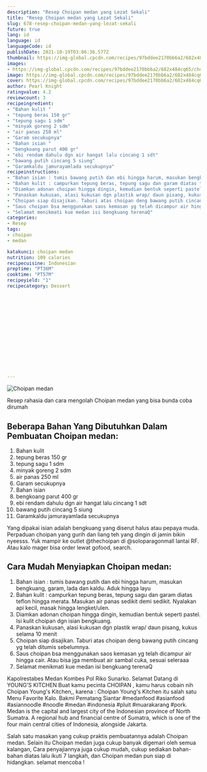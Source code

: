 ```yaml
---
description: "Resep Choipan medan yang Lezat Sekali"
title: "Resep Choipan medan yang Lezat Sekali"
slug: 678-resep-choipan-medan-yang-lezat-sekali
future: true
lang: id
language: id
languageCode: id
publishDate: 2021-10-19T03:06:36.577Z 
thumbnail: https://img-global.cpcdn.com/recipes/97bddee2170bb6a2/682x484cq65/choipan-medan-foto-resep-utama.webp
images:
- https://img-global.cpcdn.com/recipes/97bddee2170bb6a2/682x484cq65/choipan-medan-foto-resep-utama.webp
image: https://img-global.cpcdn.com/recipes/97bddee2170bb6a2/682x484cq65/choipan-medan-foto-resep-utama.webp
cover: https://img-global.cpcdn.com/recipes/97bddee2170bb6a2/682x484cq65/choipan-medan-foto-resep-utama.webp
author: Pearl Knight
ratingvalue: 4.2
reviewcount: 3
recipeingredient:
- "Bahan kulit "
- "tepung beras 150 gr"
- "tepung sagu 1 sdm"
- "minyak goreng 2 sdm"
- "air panas 250 ml"
- "Garam secukupnya"
- "Bahan isian "
- "bengkoang parut 400 gr"
- "ebi rendam dahulu dgn air hangat lalu cincang 1 sdt"
- "bawang putih cincang 5 siung"
- "Garamkaldu jamurayamlada secukupnya"
recipeinstructions:
- "Bahan isian : tumis bawang putih dan ebi hingga harum, masukan bengkuang, garam, lada dan kaldu. Aduk hingga layu"
- "Bahan kulit : campurkan tepung beras, tepung sagu dan garam diatas teflon hingga merata. Masukan air panas sedikit demi sedikit. Nyalakan api kecil, masak hingga lengket/ulen."
- "Diamkan adonan choipan hingga dingin, kemudian bentuk seperti pastel. Isi kulit choipan dgn isian bengkuang."
- "Panaskan kukusan, alasi kukusan dgn plastik wrap/ daun pisang, kukus selama 10 menit"
- "Choipan siap disajikan. Taburi atas choipan deng bawang putih cincang yg telah ditumis sebelumnya."
- "Saus choipan bsa menggunakan saos kemasan yg telah dicampur air hingga cair. Atau bisa jga membuat air sambal cuka, sesuai seleraaa"
- "Selamat menikmati kue medan isi bengkuang terenaQ"
categories:
- Resep
tags:
- choipan
- medan

katakunci: choipan medan 
nutrition: 109 calories
recipecuisine: Indonesian
preptime: "PT36M"
cooktime: "PT57M"
recipeyield: "1"
recipecategory: Dessert


     
    
    
    
    
    
    
    
    
    
    
      
    
---
```



![Choipan medan](https://img-global.cpcdn.com/recipes/97bddee2170bb6a2/682x484cq65/choipan-medan-foto-resep-utama.webp)

Resep rahasia dan cara mengolah  Choipan medan yang bisa bunda coba dirumah

<!--inarticleads1-->

## Beberapa Bahan Yang Dibutuhkan Dalam Pembuatan Choipan medan:

1. Bahan kulit 
1. tepung beras 150 gr
1. tepung sagu 1 sdm
1. minyak goreng 2 sdm
1. air panas 250 ml
1. Garam secukupnya
1. Bahan isian 
1. bengkoang parut 400 gr
1. ebi rendam dahulu dgn air hangat lalu cincang 1 sdt
1. bawang putih cincang 5 siung
1. Garamkaldu jamurayamlada secukupnya

Yang dipakai isian adalah bengkuang yang diserut halus atau pepaya muda. Perpaduan choipan yang gurih dan liang teh yang dingin di jamin bikin nyeesss. Yuk mampir ke outlet @thechoipan di @soloparagonmall lantai RF. Atau kalo mager bisa order lewat gofood, search. 

<!--inarticleads2-->

## Cara Mudah Menyiapkan Choipan medan:

1. Bahan isian : tumis bawang putih dan ebi hingga harum, masukan bengkuang, garam, lada dan kaldu. Aduk hingga layu
1. Bahan kulit : campurkan tepung beras, tepung sagu dan garam diatas teflon hingga merata. Masukan air panas sedikit demi sedikit. Nyalakan api kecil, masak hingga lengket/ulen.
1. Diamkan adonan choipan hingga dingin, kemudian bentuk seperti pastel. Isi kulit choipan dgn isian bengkuang.
1. Panaskan kukusan, alasi kukusan dgn plastik wrap/ daun pisang, kukus selama 10 menit
1. Choipan siap disajikan. Taburi atas choipan deng bawang putih cincang yg telah ditumis sebelumnya.
1. Saus choipan bsa menggunakan saos kemasan yg telah dicampur air hingga cair. Atau bisa jga membuat air sambal cuka, sesuai seleraaa
1. Selamat menikmati kue medan isi bengkuang terenaQ


Kapolrestabes Medan Kombes Pol Riko Sunarko. Selamat Datang di YOUNG&#39;S KITCHEN Buat kamu pecinta CHOIPAN , kamu harus cobain nih Choipan Young&#39;s Kitchen,, karena : Choipan Young&#39;s Kitchen itu salah satu Menu Favorite Kalo. Bakmi Pematang Siantar #medanfood #asianfood #asiannoodle #noodle #medan #indonesia #pluit #muarakarang #pork. Medan is the capital and largest city of the Indonesian province of North Sumatra. A regional hub and financial centre of Sumatra, which is one of the four main central cities of Indonesia, alongside Jakarta. 

Salah satu masakan yang cukup praktis pembuatannya adalah  Choipan medan. Selain itu  Choipan medan  juga cukup banyak digemari oleh semua kalangan, Cara penyajiannya juga cukup mudah, cukup sediakan bahan-bahan diatas lalu ikuti 7 langkah, dan  Choipan medan  pun siap di hidangkan. selamat mencoba !
